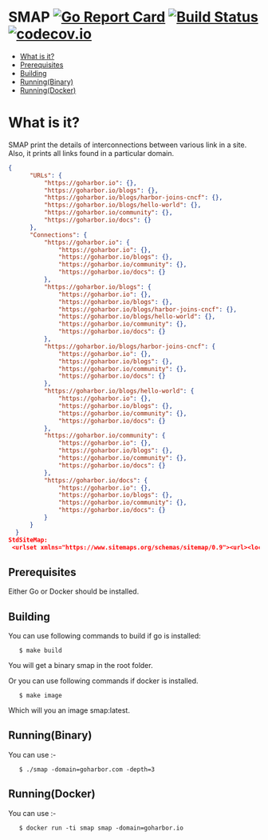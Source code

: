# SMAP [![Go Report Card](https://goreportcard.com/badge/github.com/khrm/smap)](https://goreportcard.com/report/github.com/khrm/smap) [![Build Status](https://travis-ci.org/khrm/smap.svg?branch=master)](https://travis-ci.org/khrm/smap) [![codecov.io](http://codecov.io/github/khrm/smap/coverage.svg?branch=master)](http://codecov.io/github/khrm/smap?branch=master)

<!-- MarkdownTOC -->

- [What is it?](#what-is-it)
- [Prerequisites](#prerequisites)
- [Building](#building)
- [Running(Binary)](#running-binary)
- [Running(Docker)](#running-docker)

<!-- /MarkdownTOC -->

<a name="what-is-it"></a>
# What is it?

SMAP print the details of interconnections between various link in a site. Also, it prints all links found in a particular domain.
```Json
{
      "URLs": {
          "https://goharbor.io": {},
          "https://goharbor.io/blogs": {},
          "https://goharbor.io/blogs/harbor-joins-cncf": {},
          "https://goharbor.io/blogs/hello-world": {},
          "https://goharbor.io/community": {},
          "https://goharbor.io/docs": {}
      },
      "Connections": {
          "https://goharbor.io": {
              "https://goharbor.io": {},
              "https://goharbor.io/blogs": {},
              "https://goharbor.io/community": {},
              "https://goharbor.io/docs": {}
          },
          "https://goharbor.io/blogs": {
              "https://goharbor.io": {},
              "https://goharbor.io/blogs": {},
              "https://goharbor.io/blogs/harbor-joins-cncf": {},
              "https://goharbor.io/blogs/hello-world": {},
              "https://goharbor.io/community": {},
              "https://goharbor.io/docs": {}
          },
          "https://goharbor.io/blogs/harbor-joins-cncf": {
              "https://goharbor.io": {},
              "https://goharbor.io/blogs": {},
              "https://goharbor.io/community": {},
              "https://goharbor.io/docs": {}
          },
          "https://goharbor.io/blogs/hello-world": {
              "https://goharbor.io": {},
              "https://goharbor.io/blogs": {},
              "https://goharbor.io/community": {},
              "https://goharbor.io/docs": {}
          },
          "https://goharbor.io/community": {
              "https://goharbor.io": {},
              "https://goharbor.io/blogs": {},
              "https://goharbor.io/community": {},
              "https://goharbor.io/docs": {}
          },
          "https://goharbor.io/docs": {
              "https://goharbor.io": {},
              "https://goharbor.io/blogs": {},
              "https://goharbor.io/community": {},
              "https://goharbor.io/docs": {}
          }
      }
  }
StdSiteMap:
 <urlset xmlns="https://www.sitemaps.org/schemas/sitemap/0.9"><url><loc>https://goharbor.io/docs</loc></url><url><loc>https://goharbor.io/blogs</loc></url><url><loc>https://goharbor.io/blogs/harbor-joins-cncf</loc></url><url><loc>https://goharbor.io/blogs/hello-world</loc></url><url><loc>https://goharbor.io</loc></url><url><loc>https://goharbor.io/community</loc></url></urlset>

```
<a name="prerequisites"></a>
## Prerequisites
Either Go or Docker should be installed.

<a name="building"></a>
## Building
You can use following commands to build if go is installed:

```shell
   $ make build
```

You will get a binary smap in the root folder.

Or you can use following commands if docker is installed.

```shell
   $ make image
```

Which will you an image smap:latest.

<a name="running-binary"></a>
## Running(Binary)
You can use :-

```shell
   $ ./smap -domain=goharbor.com -depth=3
```

<a name="running-docker"></a>
## Running(Docker)
You can use :-

```shell
   $ docker run -ti smap smap -domain=goharbor.io

```



